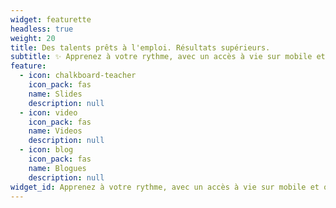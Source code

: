 ```yaml
---
widget: featurette
headless: true
weight: 20
title: Des talents prêts à l'emploi. Résultats supérieurs.
subtitle: ✨ Apprenez à votre rythme, avec un accès à vie sur mobile et ordinateur
feature:
  - icon: chalkboard-teacher
    icon_pack: fas
    name: Slides
    description: null
  - icon: video
    icon_pack: fas
    name: Videos
    description: null
  - icon: blog
    icon_pack: fas
    name: Blogues
    description: null
widget_id: Apprenez à votre rythme, avec un accès à vie sur mobile et ordinateur
---
```

